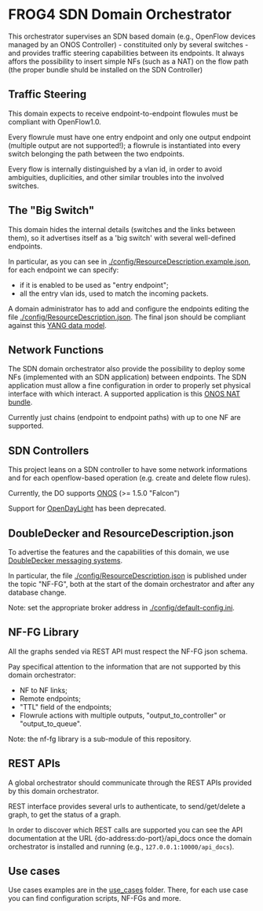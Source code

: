 # FROG4 SDN Domain Orchestrator

This orchestrator supervises an SDN based domain (e.g., OpenFlow devices managed by an ONOS Controller) - constituited only by several switches - and provides traffic steering capabilities between its endpoints.
It always affors the possibility to insert simple NFs (such as a NAT) on the flow path (the proper bundle shuld be installed on the SDN Controller)


## Traffic Steering

This domain expects to receive endpoint-to-endpoint flowules must be compliant with OpenFlow1.0.

Every flowrule must have one entry endpoint and only one output endpoint (multiple output are not supported!);
a flowrule is instantiated into every switch belonging the path between the two endpoints.

Every flow is internally distinguished by a vlan id, in order to avoid ambiguities, duplicities, and other 
similar troubles into the involved switches.


## The "Big Switch"

This domain hides the internal details (switches and the links between them),
so it advertises itself as a 'big switch' with several well-defined endpoints.

In particular, as you can see in [./config/ResourceDescription.example.json](/config/ResourceDescription.example.json),
for each endpoint we can specify:
* if it is enabled to be used as "entry endpoint";
* all the entry vlan ids, used to match the incoming packets.

A domain administrator has to add and configure the endpoints editing the file
[./config/ResourceDescription.json](/config/ResourceDescription.json).
The final json should be compliant against this [YANG data model](https://github.com/netgroup-polito/domain-information-library).

## Network Functions

The SDN domain orchestrator also provide the possibility to deploy some NFs (implemented with an SDN application) between endpoints. The SDN application must allow a fine configuration in order to properly set physical interface with which interact. A supported application is this [ONOS NAT bundle](https://github.com/netgroup-polito/onos-applications/tree/master/nat).

Currently just chains (endpoint to endpoint paths) with up to one NF are supported.

## SDN Controllers

This project leans on a SDN controller to have some network informations and
for each openflow-based operation (e.g. create and delete flow rules).

Currently, the DO supports [ONOS](http://onosproject.org/) (>= 1.5.0 "Falcon")

Support for [OpenDayLight](https://www.opendaylight.org/) has been deprecated.


## DoubleDecker and ResourceDescription.json

To advertise the features and the capabilities of this domain, we use
[DoubleDecker messaging systems](https://github.com/Acreo/DoubleDecker).

In particular, the file [./config/ResourceDescription.json](/config/ResourceDescription.json) is published
under the topic "NF-FG", both at the start of the domain orchestrator and after any database change.

Note: set the appropriate broker address in [./config/default-config.ini](/config/default-config.ini).


## NF-FG Library

All the graphs sended via REST API must respect the NF-FG json schema.

Pay specifical attention to the information that are not supported by this domain orchestrator:
* NF to NF links;
* Remote endpoints;
* "TTL" field of the endpoints;
* Flowrule actions with multiple outputs, "output_to_controller" or "output_to_queue".

Note: the nf-fg library is a sub-module of this repository.

## REST APIs

A global orchestrator should communicate through the REST APIs provided by this domain orchestrator.

REST interface provides several urls to authenticate, to send/get/delete a graph, to get the status of a graph.

In order to discover which REST calls are supported you can see the API documentation at the URL {do-address:do-port}/api_docs once the domain orchestrator is installed and running (e.g., `127.0.0.1:10000/api_docs`).

## Use cases

Use cases examples are in the [use_cases](./use_cases) folder.
There, for each use case you can find configuration scripts, NF-FGs and more.

